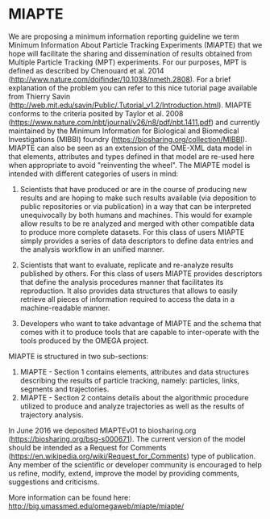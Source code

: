 # MIAPTE
We are proposing a minimum information reporting guideline we term Minimum Information About Particle Tracking Experiments (MIAPTE) that we hope will facilitate the sharing and dissemination of results obtained from Multiple Particle Tracking (MPT) experiments. For our purposes, MPT is defined as described by Chenouard et al. 2014 (http://www.nature.com/doifinder/10.1038/nmeth.2808).  For a brief explanation of the problem you can refer to this nice tutorial page available from Thierry Savin (http://web.mit.edu/savin/Public/.Tutorial_v1.2/Introduction.html).  MIAPTE conforms to the criteria posited by Taylor et al. 2008 (https://www.nature.com/nbt/journal/v26/n8/pdf/nbt.1411.pdf) and currently maintained by the Minimum Information for Biological and Biomedical Investigations (MIBBI) foundry (https://biosharing.org/collection/MIBBI). MIAPTE can also be seen as an extension of the OME-XML data model in that elements, attributes and types defined in that model are re-used here when appropriate to avoid "reinventing the wheel".
The MIAPTE model is intended with different categories of users in mind:

1) Scientists that have produced or are in the course of producing new results and are hoping to make such results available (via deposition to public repositories or via publication) in a way that can be interpreted unequivocally by both humans and machines. This would for example allow results to be re analyzed and merged with other compatible data to produce more complete datasets. For this class of users MIAPTE simply provides a series of data descriptors to define data entries and the analysis workflow in an unified manner.
    
2) Scientists that want to evaluate, replicate and re-analyze results published by others. For this class of users MIAPTE provides descriptors that define the analysis procedures manner that facilitates its reproduction. It also provides data structures that allows to easily retrieve all pieces of information required to access the data in a machine-readable manner.
    
3) Developers who want to take advantage of MIAPTE and the schema that comes with it to produce tools that are capable to inter-operate with the tools produced by the OMEGA project.

MIAPTE is structured in two sub-sections:

1) MIAPTE - Section 1 contains elements, attributes and data structures describing the results of particle tracking, namely: particles, links, segments and trajectories.
2) MIAPTE - Section 2 contains details about the algorithmic procedure utilized to produce and analyze trajectories as well as the results of trajectory analysis.

In June 2016 we deposited MIAPTEv01 to biosharing.org (https://biosharing.org/bsg-s000671). The current version of the model should be intended as a Request for Comments (https://en.wikipedia.org/wiki/Request_for_Comments) type of publication. 
Any member of the scientific or developer community is encouraged to help us refine, modify, extend, improve the model by providing comments, suggestions and criticisms.

More information can be found here:  http://big.umassmed.edu/omegaweb/miapte/miapte/
